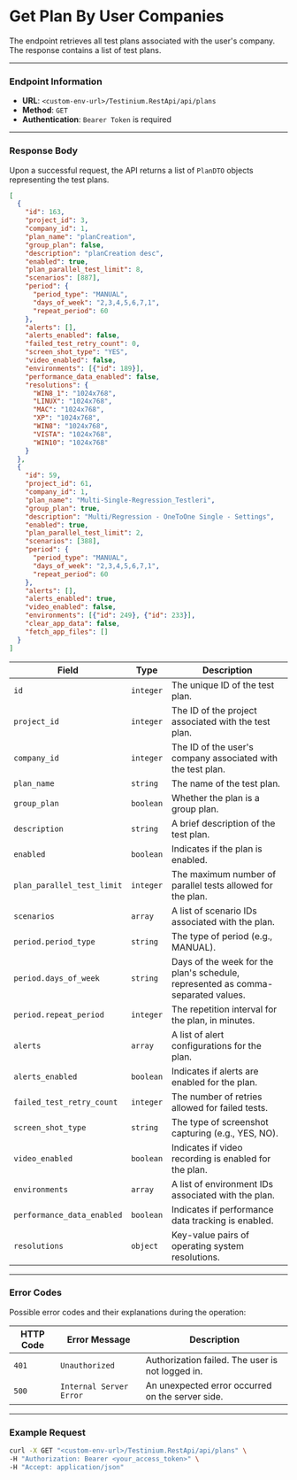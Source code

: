 # Get Plan By User Companies

The endpoint retrieves all test plans associated with the user's company. The response contains a list of test plans.

***

### Endpoint Information

* **URL**: `<custom-env-url>/Testinium.RestApi/api/plans`
* **Method**: `GET`
* **Authentication**: `Bearer Token` is required

***

### Response Body

Upon a successful request, the API returns a list of `PlanDTO` objects representing the test plans.

```json
[
  {
    "id": 163,
    "project_id": 3,
    "company_id": 1,
    "plan_name": "planCreation",
    "group_plan": false,
    "description": "planCreation desc",
    "enabled": true,
    "plan_parallel_test_limit": 8,
    "scenarios": [887],
    "period": {
      "period_type": "MANUAL",
      "days_of_week": "2,3,4,5,6,7,1",
      "repeat_period": 60
    },
    "alerts": [],
    "alerts_enabled": false,
    "failed_test_retry_count": 0,
    "screen_shot_type": "YES",
    "video_enabled": false,
    "environments": [{"id": 189}],
    "performance_data_enabled": false,
    "resolutions": {
      "WIN8_1": "1024x768",
      "LINUX": "1024x768",
      "MAC": "1024x768",
      "XP": "1024x768",
      "WIN8": "1024x768",
      "VISTA": "1024x768",
      "WIN10": "1024x768"
    }
  },
  {
    "id": 59,
    "project_id": 61,
    "company_id": 1,
    "plan_name": "Multi-Single-Regression_Testleri",
    "group_plan": true,
    "description": "Multi/Regression - OneToOne Single - Settings",
    "enabled": true,
    "plan_parallel_test_limit": 2,
    "scenarios": [388],
    "period": {
      "period_type": "MANUAL",
      "days_of_week": "2,3,4,5,6,7,1",
      "repeat_period": 60
    },
    "alerts": [],
    "alerts_enabled": true,
    "video_enabled": false,
    "environments": [{"id": 249}, {"id": 233}],
    "clear_app_data": false,
    "fetch_app_files": []
  }
]
```

| Field                      | Type      | Description                                                                      |
| -------------------------- | --------- | -------------------------------------------------------------------------------- |
| `id`                       | `integer` | The unique ID of the test plan.                                                  |
| `project_id`               | `integer` | The ID of the project associated with the test plan.                             |
| `company_id`               | `integer` | The ID of the user's company associated with the test plan.                      |
| `plan_name`                | `string`  | The name of the test plan.                                                       |
| `group_plan`               | `boolean` | Whether the plan is a group plan.                                                |
| `description`              | `string`  | A brief description of the test plan.                                            |
| `enabled`                  | `boolean` | Indicates if the plan is enabled.                                                |
| `plan_parallel_test_limit` | `integer` | The maximum number of parallel tests allowed for the plan.                       |
| `scenarios`                | `array`   | A list of scenario IDs associated with the plan.                                 |
| `period.period_type`       | `string`  | The type of period (e.g., MANUAL).                                               |
| `period.days_of_week`      | `string`  | Days of the week for the plan's schedule, represented as comma-separated values. |
| `period.repeat_period`     | `integer` | The repetition interval for the plan, in minutes.                                |
| `alerts`                   | `array`   | A list of alert configurations for the plan.                                     |
| `alerts_enabled`           | `boolean` | Indicates if alerts are enabled for the plan.                                    |
| `failed_test_retry_count`  | `integer` | The number of retries allowed for failed tests.                                  |
| `screen_shot_type`         | `string`  | The type of screenshot capturing (e.g., YES, NO).                                |
| `video_enabled`            | `boolean` | Indicates if video recording is enabled for the plan.                            |
| `environments`             | `array`   | A list of environment IDs associated with the plan.                              |
| `performance_data_enabled` | `boolean` | Indicates if performance data tracking is enabled.                               |
| `resolutions`              | `object`  | Key-value pairs of operating system resolutions.                                 |

***

### Error Codes

Possible error codes and their explanations during the operation:

| HTTP Code | Error Message           | Description                                      |
| --------- | ----------------------- | ------------------------------------------------ |
| `401`     | `Unauthorized`          | Authorization failed. The user is not logged in. |
| `500`     | `Internal Server Error` | An unexpected error occurred on the server side. |

***

### Example Request

```bash
curl -X GET "<custom-env-url>/Testinium.RestApi/api/plans" \
-H "Authorization: Bearer <your_access_token>" \
-H "Accept: application/json"
```
